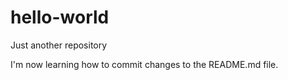# hello-world
Just another repository

I'm now learning how to commit changes to the README.md file.
